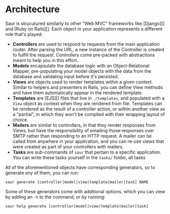 # Architecture

Saur is strucutured similarly to other "Web MVC" frameworks like
[Django][] and [Ruby on Rails][]. Each object in your application
represents a different role that's played:

- **Controllers** are used to respond to requests from the main
  application router. After parsing the URL, a new instance of the
  Controller is created to fulfill the request. Controllers come
  pre-packed with abstractions meant to help you in this effort.
- **Models** encapsulate the database logic with an Object-Relational
  Mapper, pre-populating your model objects with the data from the
  database and validating input before it's persisted.
- **Views** are objects used to render templates within a given context.
  Similar to helpers and presenters in Rails, you can define View
  methods and have them automatically appear in the rendered template.
- **Templates** are [EJS][] files that live in `./templates`, and
  populated with a `View` object as context when they are rendered from
  file. Templates can be rendered as the result of a controller action,
  or within another view as a "partial", in which they won't be compiled
  with their wrapping layout of choice.
- **Mailers** are similar to controllers, in that they render responses
  from Views, but have the responsibility of emailing those responses
  over SMTP rather than responding to an HTTP request. A mailer can be
  called from anywhere in your application, and you can re-use views
  that were created as part of your controllers with mailers.
- **Tasks** are sub-commands of `saur` that pertain to a specific
  application. You can write these tasks yourself in the `tasks/`
  folder, all tasks

All of the aforementioned objects have corresponding generators, so to
generate any of them, you can run:

    saur generate [controller|model|view|template|mailer|task] NAME

Some of these generators come with additional options, which you can
view by adding an `-h` to the command, or by running:

    saur help generate [controller|model|view|template|mailer|task]
